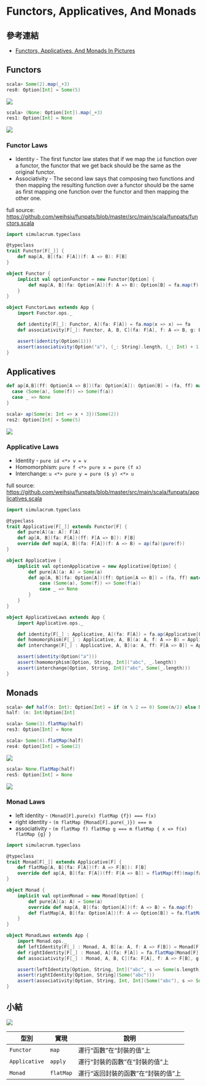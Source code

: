 # Functors, Applicatives, And Monads

## 參考連結
- [Functors, Applicatives, And Monads In Pictures](http://adit.io/posts/2013-04-17-functors,_applicatives,_and_monads_in_pictures.html)

## Functors
```scala
scala> Some(2).map(_+3)
res0: Option[Int] = Some(5)
```
![](http://adit.io/imgs/functors/fmap_just.png)

```scala
scala> (None: Option[Int]).map(_+3)
res1: Option[Int] = None
```
![](http://adit.io/imgs/functors/fmap_nothing.png)

### Functor Laws
- Identity - The first functor law states that if we map the `id` function over a functor, the functor that we get back should be the same as the original functor.
- Associativity - The second law says that composing two functions and then mapping the resulting function over a functor should be the same as first mapping one function over the functor and then mapping the other one.

full source: https://github.com/weihsiu/funpats/blob/master/src/main/scala/funpats/functors.scala
```scala
import simulacrum.typeclass

@typeclass
trait Functor[F[_]] {
    def map[A, B](fa: F[A])(f: A => B): F[B]
}

object Functor {
    implicit val optionFunctor = new Functor[Option] {
        def map[A, B](fa: Option[A])(f: A => B): Option[B] = fa.map(f)
    }
}

object FunctorLaws extends App {
    import Functor.ops._

    def identity[F[_]: Functor, A](fa: F[A]) = fa.map(x => x) == fa
    def associativity[F[_]: Functor, A, B, C](fa: F[A], f: A => B, g: B => C) = fa.map(f).map(g) == fa.map(f andThen g)

    assert(identity(Option(1)))
    assert(associativity(Option("a"), (_: String).length, (_: Int) + 1))
}
```

## Applicatives
```scala
def ap[A,B](ff: Option[A => B])(fa: Option[A]): Option[B] = (fa, ff) match {
  case (Some(a), Some(f)) => Some(f(a))
  case _ => None
}

scala> ap(Some{x: Int => x + 3})(Some(2))
res2: Option[Int] = Some(5)
```
![](http://adit.io/imgs/functors/applicative_just.png)

### Applicative Laws
- Identity - `pure id <*> v = v`
- Homomorphism: `pure f <*> pure x = pure (f x)`
- Interchange: `u <*> pure y = pure ($ y) <*> u`

full source: https://github.com/weihsiu/funpats/blob/master/src/main/scala/funpats/applicatives.scala
```scala
import simulacrum.typeclass

@typeclass
trait Applicative[F[_]] extends Functor[F] {
    def pure[A](a: A): F[A]
    def ap[A, B](fa: F[A])(ff: F[A => B]): F[B]
    override def map[A, B](fa: F[A])(f: A => B) = ap(fa)(pure(f))
}

object Applicative {
    implicit val optionApplicative = new Applicative[Option] {
        def pure[A](a: A) = Some(a)
        def ap[A, B](fa: Option[A])(ff: Option[A => B]) = (fa, ff) match {
            case (Some(a), Some(f)) => Some(f(a))
            case _ => None
        }
    }
}

object ApplicativeLaws extends App {
    import Applicative.ops._

    def identity[F[_] : Applicative, A](fa: F[A]) = fa.ap(Applicative[F].pure((x: A) => x)) == fa
    def homomorphism[F[_] : Applicative, A, B](a: A, f: A => B) = Applicative[F].pure(a).ap(Applicative[F].pure(f)) == Applicative[F].pure(f(a))
    def interchange[F[_] : Applicative, A, B](a: A, ff: F[A => B]) = Applicative[F].pure(a).ap(ff) == ff.ap(Applicative[F].pure((f: A => B) => f(a)))

    assert(identity(Option("a")))
    assert(homomorphism[Option, String, Int]("abc", _.length))
    assert(interchange[Option, String, Int]("abc", Some(_.length)))
}
```

## Monads
```scala
scala> def half(n: Int): Option[Int] = if (n % 2 == 0) Some(n/2) else None
half: (n: Int)Option[Int]

scala> Some(3).flatMap(half)
res3: Option[Int] = None

scala> Some(4).flatMap(half)
res4: Option[Int] = Some(2)
```
![](http://adit.io/imgs/functors/monad_just.png)

```scala
scala> None.flatMap(half)
res5: Option[Int] = None
```
![](http://adit.io/imgs/functors/monad_nothing.png)

### Monad Laws
- left identity - `(Monad[F].pure(x) flatMap {f}) === f(x)`
- right identity - `(m flatMap {Monad[F].pure(_)}) === m`
- associativity - `(m flatMap f) flatMap g === m flatMap { x => f(x) flatMap {g} }`

```scala
import simulacrum.typeclass

@typeclass
trait Monad[F[_]] extends Applicative[F] {
    def flatMap[A, B](fa: F[A])(f: A => F[B]): F[B]
    override def ap[A, B](fa: F[A])(ff: F[A => B]) = flatMap(ff)(map(fa)(_))
}

object Monad {
    implicit val optionMonad = new Monad[Option] {
        def pure[A](a: A) = Some(a)
        override def map[A, B](fa: Option[A])(f: A => B) = fa.map(f)
        def flatMap[A, B](fa: Option[A])(f: A => Option[B]) = fa.flatMap(f)
    }
}

object MonadLaws extends App {
    import Monad.ops._
    def leftIdentity[F[_] : Monad, A, B](a: A, f: A => F[B]) = Monad[F].pure(a).flatMap(f(_)) == f(a)
    def rightIdentity[F[_] : Monad, A](fa: F[A]) = fa.flatMap(Monad[F].pure(_)) == fa
    def associativity[F[_] : Monad, A, B, C](fa: F[A], f: A => F[B], g: B => F[C]) = fa.flatMap(f).flatMap(g) == fa.flatMap(f(_).flatMap(g))

    assert(leftIdentity[Option, String, Int]("abc", s => Some(s.length)))
    assert(rightIdentity[Option, String](Some("abc")))
    assert(associativity[Option, String, Int, Int](Some("abc"), s => Some(s.length), x => Some(x + 1)))
}
```

## 小結
![](http://adit.io/imgs/functors/recap.png)

型別 | 實現 | 說明 
-----|------|------
`Functor` | `map` | 運行“函數”在“封裝的值”上
`Applicative` | `apply` | 運行“封裝的函數”在“封裝的值”上
`Monad` | `flatMap` | 運行“返回封裝的函數”在“封裝的值”上
